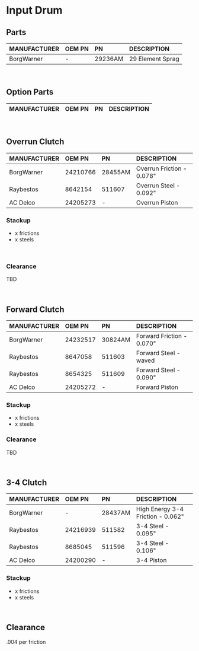 # Input Drum

## Parts

| MANUFACTURER | OEM PN | PN | DESCRIPTION |
| :- | :- | :- | :- |
| BorgWarner | - | 29236AM | 29 Element Sprag |

&nbsp;

## Option Parts

| MANUFACTURER | OEM PN | PN | DESCRIPTION |
| :- | :- | :- | :- |

&nbsp;

## Overrun Clutch

| MANUFACTURER | OEM PN | PN | DESCRIPTION |
| :- | :- | :- | :- |
| BorgWarner | 24210766 | 28455AM | Overrun Friction - 0.078" |
| Raybestos | 8642154 | 511607 | Overrun Steel - 0.092" |
| AC Delco | 24205273 | - | Overrun Piston |

### Stackup

- x frictions
- x steels

&nbsp;

### Clearance

TBD

&nbsp;

## Forward Clutch

| MANUFACTURER | OEM PN | PN | DESCRIPTION |
| :- | :- | :- | :- |
| BorgWarner | 24232517 | 30824AM | Forward Friction - 0.070" |
| Raybestos | 8647058 | 511603 | Forward Steel - waved |
| Raybestos | 8654325 | 511609 | Forward Steel - 0.090" |
| AC Delco | 24205272 | - | Forward Piston |

### Stackup

- x frictions
- x steels

### Clearance

TBD

&nbsp;

## 3-4 Clutch

| MANUFACTURER | OEM PN | PN | DESCRIPTION |
| :- | :- | :- | :- |
| BorgWarner | - | 28437AM | High Energy 3-4 Friction - 0.062" |
| Raybestos | 24216939 | 511582 | 3-4 Steel - 0.095" |
| Raybestos | 8685045 | 511596 | 3-4 Steel - 0.106" |
| AC Delco | 24200290 | - | 3-4 Piston |

### Stackup

- x frictions
- x steels

&nbsp;

## Clearance

.004 per friction
